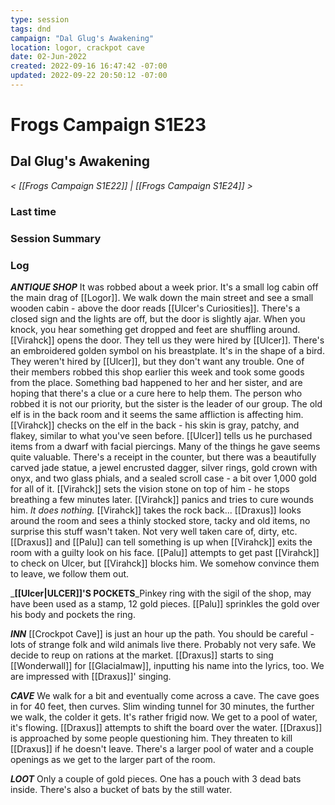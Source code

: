 ```yaml
---
type: session
tags: dnd
campaign: "Dal Glug's Awakening"
location: logor, crackpot cave
date: 02-Jun-2022
created: 2022-09-16 16:47:42 -07:00
updated: 2022-09-22 20:50:12 -07:00
---
```

# Frogs Campaign S1E23
## **Dal Glug's Awakening**
*< [[Frogs Campaign S1E22]] | [[Frogs Campaign S1E24]] >*

### Last time


### Session Summary


### Log
_**ANTIQUE SHOP**_ It was robbed about a week prior. It's a small log cabin off the main drag of [[Logor]]. We walk down the main street and see a small wooden cabin - above the door reads [[Ulcer's Curiosities]]. There's a closed sign and the lights are off, but the door is slightly ajar. When you knock, you hear something get dropped and feet are shuffling around. [[Virahck]] opens the door. They tell us they were hired by [[Ulcer]]. There's an embroidered golden symbol on his breastplate. It's in the shape of a bird. They weren't hired by [[Ulcer]], but they don't want any trouble. One of their members robbed this shop earlier this week and took some goods from the place. Something bad happened to her and her sister, and are hoping that there's a clue or a cure here to help them. The person who robbed it is not our priority, but the sister is the leader of our group. The old elf is in the back room and it seems the same affliction is affecting him. [[Virahck]] checks on the elf in the back - his skin is gray, patchy, and flakey, similar to what you've seen before. [[Ulcer]] tells us he purchased items from a dwarf with facial piercings. Many of the things he gave seems quite valuable. There's a receipt in the counter, but there was a beautifully carved jade statue, a jewel encrusted dagger, silver rings, gold crown with onyx, and two glass phials, and a sealed scroll case - a bit over 1,000 gold for all of it. [[Virahck]] sets the vision stone on top of him - he stops breathing a few minutes later. [[Virahck]] panics and tries to cure wounds him. _It does nothing._ [[Virahck]] takes the rock back... [[Draxus]] looks around the room and sees a thinly stocked store, tacky and old items, no surprise this stuff wasn't taken. Not very well taken care of, dirty, etc. [[Draxus]] and [[Palu]] can tell something is up when [[Virahck]] exits the room with a guilty look on his face. [[Palu]] attempts to get past [[Virahck]] to check on Ulcer, but [[Virahck]] blocks him. We somehow convince them to leave, we follow them out.

_**[[Ulcer|ULCER]]'S POCKETS**_Pinkey ring with the sigil of the shop, may have been used as a stamp, 12 gold pieces. [[Palu]] sprinkles the gold over his body and pockets the ring.

_**INN**_ [[Crockpot Cave]] is just an hour up the path. You should be careful - lots of strange folk and wild animals live there. Probably not very safe. We decide to reup on rations at the market. [[Draxus]] starts to sing [[Wonderwall]] for [[Glacialmaw]], inputting his name into the lyrics, too. We are impressed with [[Draxus]]' singing.

_**CAVE**_ We walk for a bit and eventually come across a cave. The cave goes in for 40 feet, then curves. Slim winding tunnel for 30 minutes, the further we walk, the colder it gets. It's rather frigid now. We get to a pool of water, it's flowing. [[Draxus]] attempts to shift the board over the water. [[Draxus]] is approached by some people questioning him. They threaten to kill [[Draxus]] if he doesn't leave. There's a larger pool of water and a couple openings as we get to the larger part of the room.

_**LOOT**_ Only a couple of gold pieces. One has a pouch with 3 dead bats inside. There's also a bucket of bats by the still water.